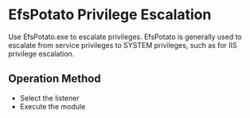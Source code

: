 # EfsPotato Privilege Escalation

Use EfsPotato.exe to escalate privileges. EfsPotato is generally used to escalate from service privileges to SYSTEM privileges, such as for IIS privilege escalation.

## Operation Method
- Select the listener
- Execute the module